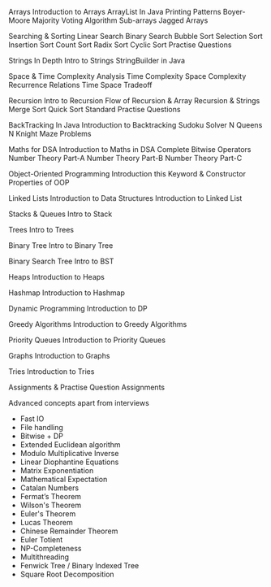 Arrays
Introduction to Arrays
ArrayList In Java
Printing Patterns
Boyer-Moore Majority Voting Algorithm
Sub-arrays
Jagged Arrays

Searching & Sorting
Linear Search
Binary Search
Bubble Sort
Selection Sort
Insertion Sort
Count Sort
Radix Sort
Cyclic Sort
Practise Questions

Strings In Depth
Intro to Strings
StringBuilder in Java

Space & Time Complexity Analysis
Time Complexity
Space Complexity
Recurrence Relations
Time Space Tradeoff

Recursion
Intro to Recursion
Flow of Recursion & Array
Recursion & Strings
Merge Sort
Quick Sort
Standard Practise Questions

BackTracking In Java
Introduction to Backtracking
Sudoku Solver
N Queens
N Knight
Maze Problems

Maths for DSA
Introduction to Maths in DSA
Complete Bitwise Operators
Number Theory Part-A
Number Theory Part-B
Number Theory Part-C

Object-Oriented Programming
Introduction
this Keyword & Constructor
Properties of OOP

Linked Lists
Introduction to Data Structures
Introduction to Linked List

Stacks & Queues
Intro to Stack

Trees
Intro to Trees

Binary Tree
Intro to Binary Tree

Binary Search Tree
Intro to BST

Heaps
Introduction to Heaps

Hashmap
Introduction to Hashmap

Dynamic Programming
Introduction to DP

Greedy Algorithms
Introduction to Greedy Algorithms

Priority Queues
Introduction to Priority Queues

Graphs
Introduction to Graphs

Tries
Introduction to Tries

Assignments & Practise Question
Assignments

Advanced concepts apart from interviews 
- Fast IO
- File handling
- Bitwise + DP
- Extended Euclidean algorithm
- Modulo Multiplicative Inverse
- Linear Diophantine Equations
- Matrix Exponentiation
- Mathematical Expectation
- Catalan Numbers
- Fermat’s Theorem
- Wilson's Theorem
- Euler's Theorem
- Lucas Theorem
- Chinese Remainder Theorem
- Euler Totient
- NP-Completeness
- Multithreading
- Fenwick Tree / Binary Indexed Tree
- Square Root Decomposition
